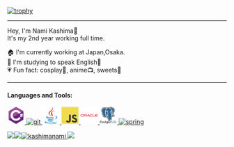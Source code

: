 [![trophy](https://github-profile-trophy.vercel.app/?username=kashimanami&rank=SECRET,SSS,SS,S,AAA,AA,A,B,C)](https://github.com/kashimanami/github-profile-trophy)
___
Hey, I'm Nami Kashima🙌  
It's my 2nd year working full time.

🏠   I'm currently working at Japan,Osaka.  
🌱   I'm studying to speak English🔰  
💗   Fun fact: cosplay👘, anime📺, sweets🍮

___  
<h4 align="left">Languages and Tools:</h4>
<p align="left"> <a href="https://www.w3schools.com/cs/" target="_blank"> <img src="https://raw.githubusercontent.com/devicons/devicon/master/icons/csharp/csharp-original.svg" alt="csharp" width="40" height="40"/> </a> <a href="https://git-scm.com/" target="_blank"> <img src="https://www.vectorlogo.zone/logos/git-scm/git-scm-icon.svg" alt="git" width="40" height="40"/> </a> <a href="https://www.java.com" target="_blank"> <img src="https://raw.githubusercontent.com/devicons/devicon/master/icons/java/java-original.svg" alt="java" width="40" height="40"/> </a> <a href="https://developer.mozilla.org/en-US/docs/Web/JavaScript" target="_blank"> <img src="https://raw.githubusercontent.com/devicons/devicon/master/icons/javascript/javascript-original.svg" alt="javascript" width="40" height="40"/> </a> <a href="https://www.oracle.com/" target="_blank"> <img src="https://raw.githubusercontent.com/devicons/devicon/master/icons/oracle/oracle-original.svg" alt="oracle" width="40" height="40"/> </a> <a href="https://www.postgresql.org" target="_blank"> <img src="https://raw.githubusercontent.com/devicons/devicon/master/icons/postgresql/postgresql-original-wordmark.svg" alt="postgresql" width="40" height="40"/> </a> <a href="https://spring.io/" target="_blank"> <img src="https://www.vectorlogo.zone/logos/springio/springio-icon.svg" alt="spring" width="40" height="40"/> </a> </p>
<p align="left">
<a href="https://github.com/anuraghazra/github-readme-stats">
  <img align="left" src="https://github-readme-stats.vercel.app/api?username=kashimanami&count_private=true&show_icons=true" />
</a>
<a href="https://github.com/anuraghazra/github-readme-stats">
  <img align="left" src="https://github-readme-stats.vercel.app/api/top-langs/?username=kashimanami" />
</a>
</p>

<p align="left"> 
  <a href="https://github.com/kashimanami/kashimanami/">
    <img src="https://komarev.com/ghpvc/?username=kashimanami" alt="kashimanami" />
  </a>
  <a href="https://github.com/kashimanami">
    <img height="20" src="https://img.shields.io/github/followers/kashimanami?label=follow&logo=github&style=flat" />
  </a>
</p>
<!---
kashimanami/kashimanami is a ✨ special ✨ repository because its `README.md` (this file) appears on your GitHub profile.
You can click the Preview link to take a look at your changes.
--->
